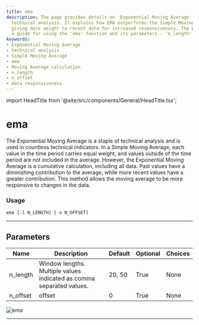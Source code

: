 ```yaml
---
title: ema
description: The page provides details on 'Exponential Moving Average' (EMA) under
  technical analysis. It explains how EMA outperforms the Simple Moving Average by
  giving more weight to recent data for increased responsiveness. The page includes
  a guide for using the 'ema' function and its parameters - 'n_length' and 'n_offset'.
keywords:
- Exponential Moving Average
- technical analysis
- Simple Moving Average
- ema
- Moving Average calculation
- n_length
- n_offset
- data responsiveness
---
```


import HeadTitle from '@site/src/components/General/HeadTitle.tsx';

<HeadTitle title="ema - Ta - Etf - Reference | OpenBB Terminal Docs" />

# ema

The Exponential Moving Average is a staple of technical analysis and is used in countless technical indicators. In a Simple Moving Average, each value in the time period carries equal weight, and values outside of the time period are not included in the average. However, the Exponential Moving Average is a cumulative calculation, including all data. Past values have a diminishing contribution to the average, while more recent values have a greater contribution. This method allows the moving average to be more responsive to changes in the data.

### Usage

```python
ema [-l N_LENGTH] [-o N_OFFSET]
```

---

## Parameters

| Name | Description | Default | Optional | Choices |
| ---- | ----------- | ------- | -------- | ------- |
| n_length | Window lengths. Multiple values indicated as comma separated values. | 20, 50 | True | None |
| n_offset | offset | 0 | True | None |

![ema](https://user-images.githubusercontent.com/46355364/154310578-6f4a51a8-3667-497c-9c50-7ff16e256fb6.png)

---
